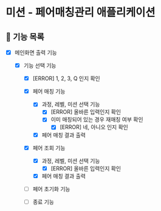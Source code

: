 # 미션 - 페어매칭관리 애플리케이션

## 🚀 기능 목록

- [x] 메인화면 출력 기능

    - [x] 기능 선택 기능
        - [x] [ERROR] 1, 2, 3, Q 인지 확인

        - [x] 페어 매칭 기능
            - [x] 과정, 레벨, 미션 선택 기능
                - [x] [ERROR] 올바른 입력인지 확인
                - [x] 이미 매칭되어 있는 경우 재매칭 여부 확인
                    - [x] [ERROR] 네, 아니오 인지 확인
            - [x] 페어 매칭 결과 출력

        - [x] 페어 조회 기능
            - [x] 과정, 레벨, 미션 선택 기능
                - [x] [ERROR] 올바른 입력인지 확인
            - [x] 페어 매칭 결과 출력

        - [ ] 페어 초기화 기능

        - [ ] 종료 기능
